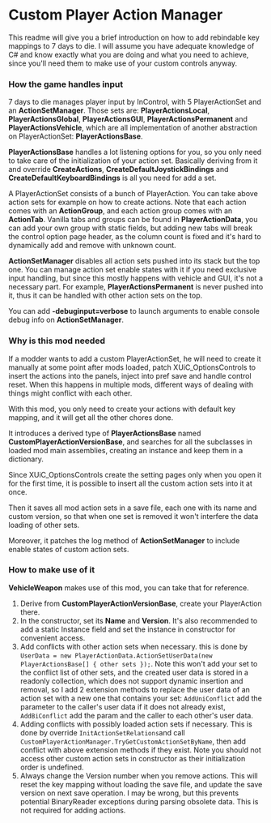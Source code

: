 # Custom Player Action Manager

This readme will give you a brief introduction on how to add rebindable key mappings to 7 days to die. I will assume you have adequate knowledge of C# and know exactly what you are doing and what you need to achieve, since you'll need them to make use of your custom controls anyway.

### How the game handles input

7 days to die manages player input by InControl, with 5 PlayerActionSet and an **ActionSetManager**. Those sets are: **PlayerActionsLocal**, **PlayerActionsGlobal**, **PlayerActionsGUI**, **PlayerActionsPermanent** and **PlayerActionsVehicle**, which are all implementation of another abstraction on PlayerActionSet: **PlayerActionsBase**.

**PlayerActionsBase** handles a lot listening options for you, so you only need to take care of the initialization of your action set. Basically deriving from it and override **CreateActions**, **CreateDefaultJoystickBindings** and **CreateDefaultKeyboardBindings** is all you need for add a set.

A PlayerActionSet consists of a bunch of PlayerAction. You can take above action sets for example on how to create actions. Note that each action comes with an **ActionGroup**, and each action group comes with an **ActionTab**. Vanilla tabs and groups can be found in **PlayerActionData**, you can add your own group with static fields, but adding new tabs will break the control option page header, as the column count is fixed and it's hard to dynamically add and remove with unknown count.

**ActionSetManager** disables all action sets pushed into its stack but the top one. You can manage action set enable states with it if you need exclusive input handling, but since this mostly happens with vehicle and GUI, it's not a necessary part. For example, **PlayerActionsPermanent** is never pushed into it, thus it can be handled with other action sets on the top.

You can add **-debuginput=verbose** to launch arguments to enable console debug info on **ActionSetManager**.

### Why is this mod needed

If a modder wants to add a custom PlayerActionSet, he will need to create it manually at some point after mods loaded, patch XUiC_OptionsControls to insert the actions into the panels, inject into pref save and handle control reset. When this happens in multiple mods, different ways of dealing with things might conflict with each other.

With this mod, you only need to create your actions with default key mapping, and it will get all the other chores done.

It introduces a derived type of **PlayerActionsBase** named **CustomPlayerActionVersionBase**, and searches for all the subclasses in loaded mod main assemblies, creating an instance and keep them in a dictionary.

Since XUiC_OptionsControls create the setting pages only when you open it for the first time, it is possible to insert all the custom action sets into it at once.

Then it saves all mod action sets in a save file, each one with its name and custom version, so that when one set is removed it won't interfere the data loading of other sets.

Moreover, it patches the log method of **ActionSetManager** to include enable states of custom action sets.

### How to make use of it

**VehicleWeapon** makes use of this mod, you can take that for reference.

1. Derive from  **CustomPlayerActionVersionBase**, create your PlayerAction there.
2. In the constructor, set its **Name** and **Version**. It's also recommended to add a static Instance field and set the instance in constructor for convenient access.
3. Add conflicts with other action sets when necessary. this is done by `UserData = new PlayerActionData.ActionSetUserData(new PlayerActionsBase[] { other sets });`. Note this won't add your set to the conflict list of other sets, and the created user data is stored in a readonly collection, which does not support dynamic insertion and removal, so I add 2 extension methods to replace the user data of an action set with a new one that contains your set: `AddUniConflict` add the parameter to the caller's user data if it does not already exist, `AddBiConflict` add the param and the caller to each other's user data.
4. Adding conflicts with possibly loaded action sets if necessary. This is done by override `InitActionSetRelations`and call `CustomPlayerActionManager.TryGetCustomActionSetByName`, then add conflict with above extension methods if they exist. Note you should not access other custom action sets in constructor as their initialization order is undefined.
5. Always change the Version number when you remove actions. This will reset the key mapping without loading the save file, and update the save version on next save operation. I may be wrong, but this prevents potential BinaryReader exceptions during parsing obsolete data. This is not required for adding actions.

